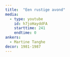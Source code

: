 ```yaml
---
title:  "Een rustige avond"
media:
  - type: youtube
    id: h7joHayddFA
    starttime: 241
    endtime: 0
ankers:
  - Martine Tanghe
decor: 1981-1987
---
```

